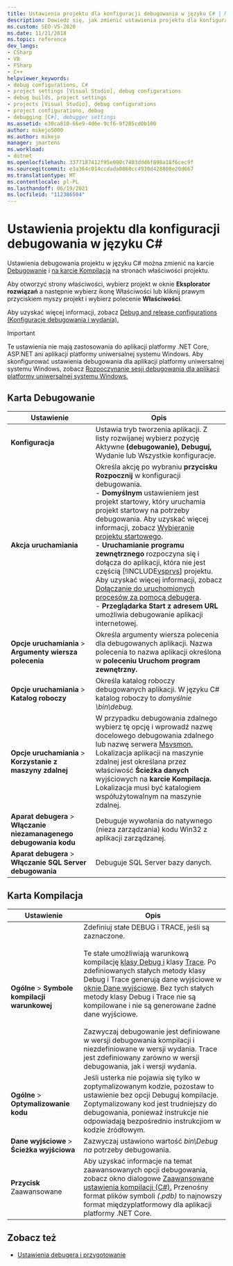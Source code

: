 ```yaml
---
title: Ustawienia projektu dla konfiguracji debugowania w języku C# | Microsoft Docs
description: Dowiedz się, jak zmienić ustawienia projektu dla konfiguracji debugowania języka C# w programie Visual Studio, korzystając z karty Debugowanie i karty Kompilacja na stronach właściwości projektu.
ms.custom: SEO-VS-2020
ms.date: 11/21/2018
ms.topic: reference
dev_langs:
- CSharp
- VB
- FSharp
- C++
helpviewer_keywords:
- debug configurations, C#
- project settings [Visual Studio], debug configurations
- debug builds, project settings
- projects [Visual Studio], debug configurations
- project configurations, debug
- debugging [C#], debugger settings
ms.assetid: e30ca810-66e9-4d6e-9cf6-9f285cd0b100
author: mikejo5000
ms.author: mikejo
manager: jmartens
ms.workload:
- dotnet
ms.openlocfilehash: 3377187412f95e090c7403ddd6f898a18f6cec9f
ms.sourcegitcommit: e3a364c014ccdada0860cc4930d428808e20d667
ms.translationtype: MT
ms.contentlocale: pl-PL
ms.lasthandoff: 06/19/2021
ms.locfileid: "112386504"
---
```

# <a name="project-settings-for--c-debug-configurations"></a>Ustawienia projektu dla konfiguracji debugowania w języku C#

Ustawienia debugowania projektu w języku C# można zmienić na karcie [Debugowanie](#debug-tab) i [na karcie Kompilacja](#build-tab) na stronach właściwości projektu.

Aby otworzyć strony właściwości, wybierz projekt w oknie  **Eksplorator rozwiązań** a następnie wybierz ikonę Właściwości lub kliknij prawym przyciskiem myszy projekt i wybierz polecenie **Właściwości**.

Aby uzyskać więcej informacji, zobacz [Debug and release configurations (Konfiguracje debugowania i wydania).](how-to-set-debug-and-release-configurations.md)

>[!IMPORTANT]
>Te ustawienia nie mają zastosowania do aplikacji platformy .NET Core, ASP.NET ani aplikacji platformy uniwersalnej systemu Windows. Aby skonfigurować ustawienia debugowania dla aplikacji platformy uniwersalnej systemu Windows, zobacz [Rozpoczynanie sesji debugowania dla aplikacji platformy uniwersalnej systemu Windows.](start-a-debugging-session-for-a-store-app-in-visual-studio-vb-csharp-cpp-and-xaml.md)

## <a name="debug-tab"></a>Karta Debugowanie

|Ustawienie|Opis|
|-------------------------------------| - |
| **Konfiguracja** | Ustawia tryb tworzenia aplikacji. Z listy rozwijanej wybierz pozycję  Aktywne **(debugowanie),** **Debuguj,** Wydanie lub Wszystkie konfiguracje.  |
| **Akcja uruchamiania** | Określa akcję po wybraniu **przycisku Rozpocznij** w konfiguracji debugowania.<br />- **Domyślnym** ustawieniem jest projekt startowy, który uruchamia projekt startowy na potrzeby debugowania. Aby uzyskać więcej informacji, zobacz [Wybieranie projektu startowego](/previous-versions/visualstudio/visual-studio-2010/0s590bew(v=vs.100)).<br />- **Uruchamianie programu zewnętrznego** rozpoczyna się i dołącza do aplikacji, która nie jest częścią [!INCLUDE[vsprvs](../code-quality/includes/vsprvs_md.md)] projektu. Aby uzyskać więcej informacji, zobacz [Dołączanie do uruchomionych procesów za pomocą debugera](attach-to-running-processes-with-the-visual-studio-debugger.md).<br />- **Przeglądarka Start z adresem URL** umożliwia debugowanie aplikacji internetowej. |
| **Opcje uruchamiania**  >  **Argumenty wiersza polecenia** | Określa argumenty wiersza polecenia dla debugowanych aplikacji. Nazwa polecenia to nazwa aplikacji określona w **poleceniu Uruchom program zewnętrzny.** |
| **Opcje uruchamiania**  >  **Katalog roboczy** | Określa katalog roboczy debugowanych aplikacji. W języku C# katalog roboczy to *domyślnie \bin\debug.*
| **Opcje uruchamiania**  >  **Korzystanie z maszyny zdalnej**|W przypadku debugowania zdalnego wybierz tę opcję i wprowadź nazwę docelowego debugowania zdalnego lub nazwę serwera [Msvsmon.](../debugger/remote-debugging.md) <br />Lokalizacja aplikacji na maszynie zdalnej jest określana przez właściwość **Ścieżka danych** wyjściowych na **karcie Kompilacja.** Lokalizacja musi być katalogiem współużytowalnym na maszynie zdalnej.
| **Aparat debugera**  >  **Włączanie niezamanagenego debugowania kodu** | Debuguje wywołania do natywnego (nieza zarządzania) kodu Win32 z aplikacji zarządzanej. |
| **Aparat debugera**  >  **Włączanie SQL Server debugowania** | Debuguje SQL Server bazy danych. |

## <a name="build-tab"></a>Karta Kompilacja

|Ustawienie|Opis|
|-------------|-----------------|
|**Ogólne**  >  **Symbole kompilacji warunkowej**|Zdefiniuj stałe DEBUG i TRACE, jeśli są zaznaczone.<br /><br /> Te stałe umożliwiają warunkową kompilację [klasy Debug i](/dotnet/api/system.diagnostics.debug) klasy [Trace](/dotnet/api/system.diagnostics.trace). Po zdefiniowanych stałych metody klasy Debug i Trace generują dane wyjściowe w [oknie Dane wyjściowe](../ide/reference/output-window.md). Bez tych stałych metody klasy Debug i Trace nie są kompilowane i nie są generowane żadne dane wyjściowe.<br /><br />Zazwyczaj debugowanie jest definiowane w wersji debugowania kompilacji i niezdefiniowane w wersji wydania. Trace jest zdefiniowany zarówno w wersji debugowania, jak i wersji wydania.|
|**Ogólne**  >  **Optymalizowanie kodu**|Jeśli usterka nie pojawia się tylko w zoptymalizowanym kodzie, pozostaw to ustawienie bez opcji Debuguj kompilacje. Zoptymalizowany kod jest trudniejszy do debugowania, ponieważ instrukcje nie odpowiadają bezpośrednio instrukcjiom w kodzie źródłowym.|
|**Dane wyjściowe**  >  **Ścieżka wyjściowa**|Zazwyczaj ustawiono wartość *bin\Debug na* potrzeby debugowania.|
|**Przycisk** Zaawansowane|Aby uzyskać informacje na temat zaawansowanych opcji debugowania, zobacz okno dialogowe [Zaawansowane ustawienia kompilacji (C#).](../ide/reference/advanced-build-settings-dialog-box-csharp.md) Przenośny format plików symboli *(.pdb)* to najnowszy format międzyplatformowy dla aplikacji platformy .NET Core.

## <a name="see-also"></a>Zobacz też
- [Ustawienia debugera i przygotowanie](../debugger/debugger-settings-and-preparation.md)
